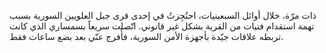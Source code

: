 ذات مرّة، خلال أوائل السبعينيات، احتُجِزتُ في إحدى قرى جبل العلويين السورية بسبب تهمة استقدام فتيات من القرية بشكل غير قانوني. اتّصلت سريعاً بسمساري الذي كانت تربطه علاقات جيّدة بأجهزة الأمن السورية، فأُفرج عنّي بعد بضع ساعات فقط.
